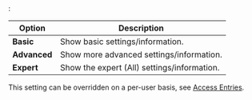 :

Option                  | Description
------------------------|------------
**Basic**               | Show basic settings/information.
**Advanced**            | Show more advanced settings/information.
**Expert**              | Show the expert (All) settings/information.

This setting can be overridden on a per-user basis, see [Access Entries](class/access).
